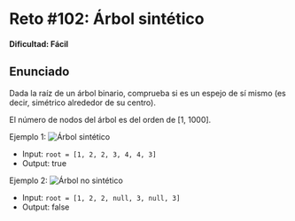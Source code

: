 # Reto #102: Árbol sintético

#### Dificultad: Fácil

## Enunciado

Dada la raíz de un árbol binario, comprueba si es un espejo de sí mismo (es decir, simétrico alrededor de su centro).

El número de nodos del árbol es del orden de [1, 1000].

Ejemplo 1: 
![Árbol sintético](https://assets.leetcode.com/uploads/2021/02/19/symtree1.jpg)
- Input: ``root = [1, 2, 2, 3, 4, 4, 3]``
- Output: true

Ejemplo 2: 
![Árbol no sintético](https://assets.leetcode.com/uploads/2021/02/19/symtree2.jpg)
- Input: ``root = [1, 2, 2, null, 3, null, 3]``
- Output: false